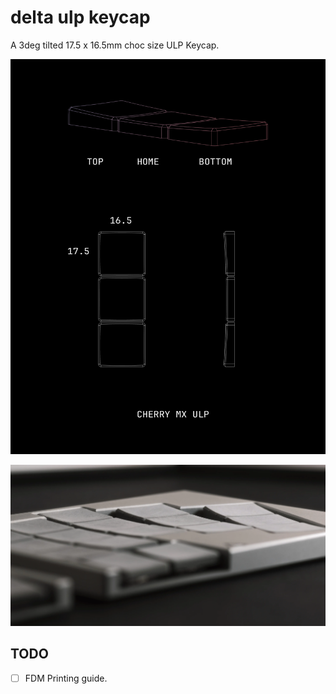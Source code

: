 # delta ulp keycap

A 3deg tilted 17.5 x 16.5mm choc size ULP Keycap.

![Keycap](./images/delta.png)


![Shot](./images/do1.webp)

## TODO
- [ ] FDM Printing guide.
